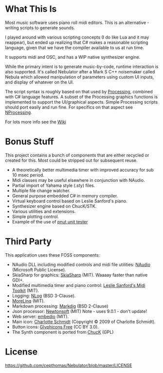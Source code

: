 
# What This Is
Most music software uses piano roll midi editors. This is an alternative - writing scripts to generate sounds.

I played around with various scripting concepts (I do like Lua and it may reappear), but ended up realizing that C# makes a reasonable scripting language, given that we have the compiler available to us at run time.

It supports midi and OSC, and has a WIP native synthesizer engine.

While the primary intent is to generate music-by-code, runtime interaction is also supported. It's called Nebulator after a Mark S C++ noisemaker called Nebula which allowed manipulation of parameters using custom UI inputs, and display of whatever on the UI.

The script syntax is roughly based on that used by [Processing](https://processing.org/), combined with C# language features.
A subset of the Processing graphics functions is implemented to support the UI/graphical aspects. Simple Processing scripts should port easily and run fine. For specifics on that aspect see [NProcessing](https://github.com/cepthomas/NProcessing).

For lots more info see the [Wiki](https://github.com/cepthomas/Nebulator/wiki)

# Bonus Stuff
This project contains a bunch of components that are either recycled or created for this. Most could be stripped out for subsequent reuse.
- A theoretically better multimedia timer with improved accuracy for sub 10 msec period.
- Midi classes may be useful elsewhere in conjunction with NAudio.
- Partial import of Yahama style (.sty) files.
- Multiple file change watcher.
- General purpose embedded C# in memory compiler.
- Virtual keyboard control based on Leslie Sanford's piano.
- Synthesizer engine based on ChucK/STK.
- Various utilities and extensions.
- Simple plotting control.
- Example of the use of [pnut unit tester](https://github.com/cepthomas/pnut) 

# Third Party
This application uses these FOSS components:
- NAudio DLL including modified controls and midi file utilities: [NAudio](https://github.com/naudio/NAudio) (Microsoft Public License).
- SkiaSharp for graphics: [SkiaSharp](https://github.com/mono/SkiaSharp) (MIT). Waaaay faster than native GDI+.
- Modified multimedia timer and piano control: [Leslie Sanford's Midi Toolkit](https://github.com/tebjan/Sanford.Multimedia.Midi) (MIT).
- Logging: [NLog](http://nlog-project.org/) (BSD 3-Clause).
- [MoreLinq](https://morelinq.github.io) (MIT).
- Markdown processing: [Markdig](https://github.com/lunet-io/markdig) (BSD 2-Clause)
- Json processor: [Newtonsoft](https://github.com/JamesNK/Newtonsoft.Json) (MIT) Note - uses 9.0.1 - don't update!
- Web server: [embedio](https://github.com/unosquare/embedio) (MIT).
- Main icon: [Charlotte Schmidt](http://pattedemouche.free.fr/) (Copyright © 2009 of Charlotte Schmidt).
- Button icons: [Glyphicons Free](http://glyphicons.com/) (CC BY 3.0).
- The Synth component is ported from [ChucK](http://chuck.cs.princeton.edu/) (GPL)

# License
https://github.com/cepthomas/Nebulator/blob/master/LICENSE
